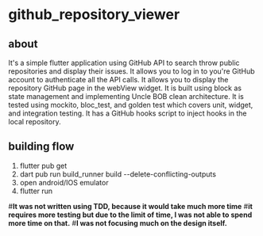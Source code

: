 # github_repository_viewer
## about
It's a simple flutter application using GitHub API to search throw public repositories and display their issues.
It allows you to log in to you're GitHub account to authenticate all the API calls.
It allows you to display the repository GitHub page in the webView widget.
It is built using block as state management and implementing Uncle BOB clean architecture.
It is tested using mockito, bloc_test, and golden test which covers unit, widget, and integration testing.
It has a GitHub hooks script to inject hooks in the local repository.

## building flow
1. flutter pub get
2. dart pub run build_runner build --delete-conflicting-outputs
3. open android/IOS emulator
4. flutter run
   
#**It was not written using TDD, because it would take much more time**
#**it requires more testing but due to the limit of time, I was not able to spend more time on that.**
#**I was not focusing much on the design itself.**
